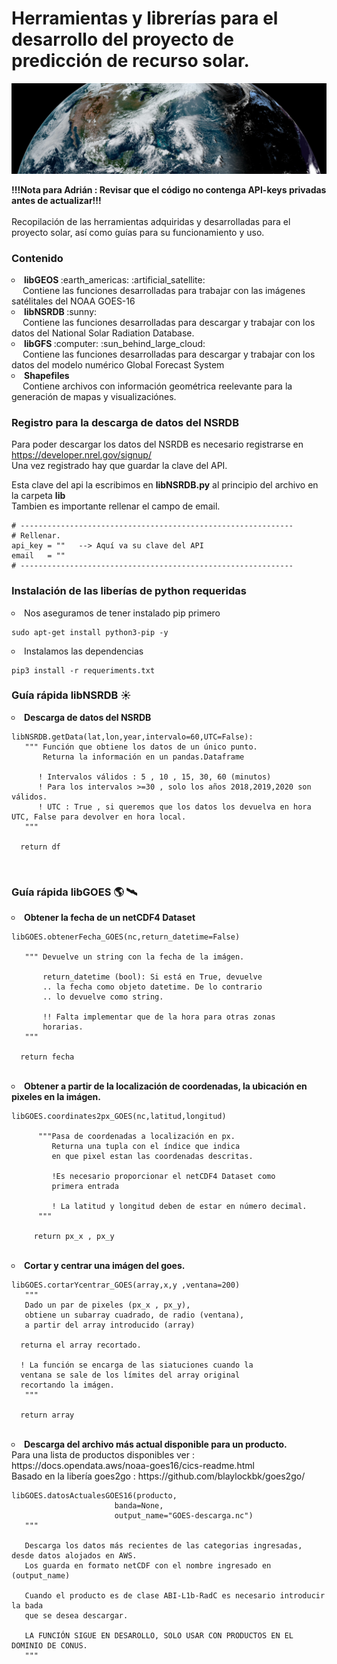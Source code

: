 # Herramientas y librerías para el desarrollo del proyecto de predicción de recurso solar.

![alt text](https://github.com/FelosRG/Herramientas-Proyecto-Solar/blob/main/Figuras/portada_GOES16.jpg?raw=true)

<b> !!!Nota para Adrián : Revisar que el código no contenga API-keys privadas antes de actualizar!!!</b> <br> <br>
Recopilación de las herramientas adquiridas y desarrolladas para el proyecto solar, así como guías para su funcionamiento y uso.

### Contenido

<li type="circle"> <b> libGEOS </b> :earth_americas: :artificial_satellite: <br> 
  &emsp;  Contiene las funciones desarrolladas para trabajar con las imágenes satélitales del NOAA GOES-16 </li>
  
<li type="circle"> <b> libNSRDB </b> :sunny: <br> 
  &emsp;  Contiene las funciones desarrolladas para descargar y trabajar con los datos del National Solar Radiation Database.</li>
 
<li type="circle"> <b> libGFS </b> 	:computer: :sun_behind_large_cloud: <br> 
  &emsp;  Contiene las funciones desarrolladas para descargar y trabajar con los datos del modelo numérico Global Forecast System </li>
 
<li type="circle"> <b> Shapefiles </b> <br> 
  &emsp;  Contiene archivos con información geométrica reelevante para la generación de mapas y visualizaciónes. 
  
### Registro para la descarga de datos del NSRDB

Para poder descargar los datos del NSRDB es necesario registrarse en https://developer.nrel.gov/signup/ <br>
Una vez registrado hay que guardar la clave del API.
  
Esta clave del api la escribimos en <b>libNSRDB.py</b> al principio del archivo en la carpeta <b> lib </b> <br>
 Tambien es importante rellenar el campo de email.

 ```
# -------------------------------------------------------------
# Rellenar.
api_key = ""   --> Aquí va su clave del API
email   = ""
# -------------------------------------------------------------
```
  

### Instalación de las liberías de python requeridas
  
<li type="circle"> Nos aseguramos de tener instalado pip primero
 
 ```
sudo apt-get install python3-pip -y
```
  
<li type="circle"> Instalamos las dependencias
 
 ```
pip3 install -r requeriments.txt
```
   
### Guía rápida libNSRDB :sunny:

 <li type="circle"> <b>Descarga de datos del NSRDB </b> <br>
   
 ```
libNSRDB.getData(lat,lon,year,intervalo=60,UTC=False):
    """ Función que obtiene los datos de un único punto.
        Returna la información en un pandas.Dataframe
        
       ! Intervalos válidos : 5 , 10 , 15, 30, 60 (minutos)
       ! Para los intervalos >=30 , solo los años 2018,2019,2020 son válidos.
       ! UTC : True , si queremos que los datos los devuelva en hora UTC, False para devolver en hora local.
    """
   
   return df
```
<br>
  

### Guía rápida libGOES :earth_americas: :artificial_satellite:

<li type="circle"> <b> Obtener la fecha de un netCDF4 Dataset  </b> <br>

 ```
libGOES.obtenerFecha_GOES(nc,return_datetime=False)
   
    """ Devuelve un string con la fecha de la imágen.
        
        return_datetime (bool): Si está en True, devuelve
        .. la fecha como objeto datetime. De lo contrario
        .. lo devuelve como string.
   
        !! Falta implementar que de la hora para otras zonas
        horarias.
    """
   
   return fecha
```
<br>

 <li type="circle"> <b>  Obtener a partir de la localización de coordenadas, la ubicación en pixeles en la imágen. </b> <br>

 ```
libGOES.coordinates2px_GOES(nc,latitud,longitud)
   
       """Pasa de coordenadas a localización en px.
          Returna una tupla con el índice que indica
          en que pixel estan las coordenadas descritas.
          
          !Es necesario proporcionar el netCDF4 Dataset como
          primera entrada
          
          ! La latitud y longitud deben de estar en número decimal.
       """
      
      return px_x , px_y
```
<br>

<li type="circle">  <b> Cortar y centrar una imágen del goes.  </b> <br>

 ```
libGOES.cortarYcentrar_GOES(array,x,y ,ventana=200)
    """
    Dado un par de pixeles (px_x , px_y),
    obtiene un subarray cuadrado, de radio (ventana),
    a partir del array introducido (array)
   
   returna el array recortado.
   
   ! La función se encarga de las siatuciones cuando la 
   ventana se sale de los límites del array original
   recortando la imágen.
    """
   
   return array
```
<br>
   
<li type="circle"> <b> Descarga del archivo más actual disponible para un producto. </b> <br>
   Para una lista de productos disponibles ver : https://docs.opendata.aws/noaa-goes16/cics-readme.html <br>
   Basado en la libería goes2go                : https://github.com/blaylockbk/goes2go/

 ```
libGOES.datosActualesGOES16(producto,
                        banda=None,
                        output_name="GOES-descarga.nc")
    """
    
    Descarga los datos más recientes de las categorias ingresadas, desde datos alojados en AWS.
    Los guarda en formato netCDF con el nombre ingresado en (output_name)
    
    Cuando el producto es de clase ABI-L1b-RadC es necesario introducir la bada
    que se desea descargar.
    
    LA FUNCIÓN SIGUE EN DESAROLLO, SOLO USAR CON PRODUCTOS EN EL DOMINIO DE CONUS.
    """
```
<br>
   
